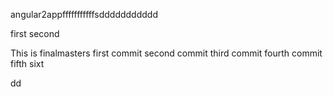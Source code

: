 
 angular2appfffffffffffsddddddddddd

first
second


This is finalmasters
first commit
second commit
third commit
fourth commit
fifth
sixt

dd